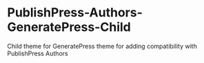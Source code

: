 # PublishPress-Authors-GeneratePress-Child
Child theme for GeneratePress theme for adding compatibility with PublishPress Authors

